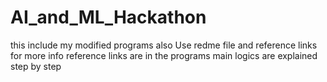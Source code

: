# AI_and_ML_Hackathon
this include my modified programs also
Use redme file and reference links for more info
  reference links are in the programs
  main logics are explained step by step 
